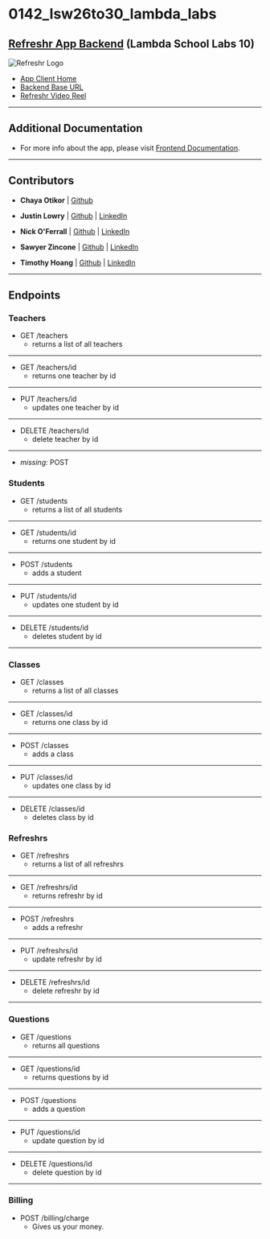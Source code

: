 # 0142_lsw26to30_lambda_labs

## [Refreshr App Backend](https://refreshr.herokuapp.com) (Lambda School Labs 10)

![Refreshr Logo](./client/src/logo.png "Refresh your mind")

- [App Client Home](https://refreshr-app.netlify.com)
- [Backend Base URL](https://refreshr.herokuapp.com/)
- [Refreshr Video Reel](https://youtu.be/D_KNyY7LiD0)

---

## Additional Documentation

- For more info about the app, please visit [Frontend Documentation](https://github.com/Lambda-School-Labs/labs10-student-follow/blob/master/client/README.md).

---

## Contributors

- **Chaya Otikor** | [Github](https://github.com/cotikor)

- **Justin Lowry** | [Github](https://github.com/dividedsky) | [LinkedIn](https://www.linkedin.com/in/justin-lowry-792960180/)

- **Nick O'Ferrall** | [Github](https://github.com/nickoferrall) | [LinkedIn](https://www.linkedin.com/in/nickoferrall/)

- **Sawyer Zincone** | [Github](https://github.com/szincone) | [LinkedIn](https://www.linkedin.com/in/szincone/)

- **Timothy Hoang** | [Github](https://github.com/timh1203) | [LinkedIn](https://www.linkedin.com/in/timothyhoang/)

---

## Endpoints

### Teachers

* GET /teachers
  - returns a list of all teachers

---
- GET /teachers/id
  - returns one teacher by id

---
- PUT /teachers/id
  - updates one teacher by id

---
- DELETE /teachers/id
  - delete teacher by id

---
- _missing:_ POST

### Students

* GET /students
  - returns a list of all students

---
- GET /students/id
  - returns one student by id

---
- POST /students
  - adds a student

---
- PUT /students/id
  - updates one student by id

---
- DELETE /students/id
  - deletes student by id

---

### Classes

* GET /classes
  - returns a list of all classes

---
- GET /classes/id
  - returns one class by id

---
- POST /classes
  - adds a class

---
- PUT /classes/id
  - updates one class by id

---
- DELETE /classes/id
  - deletes class by id

### Refreshrs

* GET /refreshrs
  - returns a list of all refreshrs

---
- GET /refreshrs/id
  - returns refreshr by id

---
- POST /refreshrs
  - adds a refreshr

---
- PUT /refreshrs/id
  - update refreshr by id

---
- DELETE /refreshrs/id
  - delete refreshr by id

---

### Questions

* GET /questions
  - returns all questions

---
- GET /questions/id
  - returns questions by id

---
- POST /questions
  - adds a question

---
- PUT /questions/id
  - update question by id

---
- DELETE /questions/id
  - delete question by id

---

### Billing

* POST /billing/charge
  - Gives us your money.
